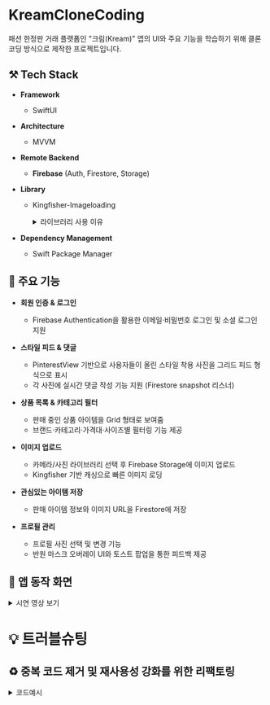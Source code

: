  # KreamCloneCoding

패션 한정판 거래 플랫폼인 "크림(Kream)" 앱의 UI와 주요 기능을 학습하기 위해 클론코딩 방식으로 제작한 프로젝트입니다.
## ⚒️ Tech Stack

- **Framework**
  - SwiftUI
    
- **Architecture**
  - MVVM

- **Remote Backend**
  - **Firebase** (Auth, Firestore, Storage)
  
- **Library**
  - Kingfisher-Imageloading
        <details>
        <summary>라이브러리 사용 이유</summary>

    🖼️ **Kingfisher**

     - 비동기 이미지 로딩과 캐싱 처리를 쉽게 구현하기 위해 사용하였습니다.  
     </details>

- **Dependency Management**
  - Swift Package Manager



## 🚀 주요 기능

- **회원 인증 & 로그인**  
  - Firebase Authentication을 활용한 이메일·비밀번호 로그인 및 소셜 로그인 지원

- **스타일 피드 & 댓글**  
  - PinterestView 기반으로 사용자들이 올린 스타일 착용 사진을 그리드 피드 형식으로 표시 
  - 각 사진에 실시간 댓글 작성 기능 지원 (Firestore snapshot 리스너)

- **상품 목록 & 카테고리 필터**  
  - 판매 중인 상품 아이템을 Grid 형태로 보여줌  
  - 브랜드·카테고리·가격대·사이즈별 필터링 기능 제공

- **이미지 업로드**  
  - 카메라/사진 라이브러리 선택 후 Firebase Storage에 이미지 업로드  
  - Kingfisher 기반 캐싱으로 빠른 이미지 로딩

- **관심있는 아이템 저장**  
  - 판매 아이템 정보와 이미지 URL을 Firestore에 저장

- **프로필 관리**  
  - 프로필 사진 선택 및 변경 기능  
  - 반원 마스크 오버레이 UI와 토스트 팝업을 통한 피드백 제공


## 📱 앱 동작 화면
<details>
 <summary>
  시연 영상 보기
 </summary> <br/>
 
   * 회원가입/로그인
  
 ![Image](https://github.com/user-attachments/assets/d6dd0796-6d23-4d65-bffc-fbb792d7d24c) 
 
 ![Image](https://github.com/user-attachments/assets/ee48e148-888d-4eb3-9851-d05a5e3b491b)

   * 프로파일 정보 업데이트
    
 ![Image](https://github.com/user-attachments/assets/f2e2f8a5-ba33-4b30-9ed4-356f3b2a86b0)
 
 ![Image](https://github.com/user-attachments/assets/d9c40e0c-9d03-4789-85b2-d03146fde33d)
    
   * 홈화면 배너&검색
    
 ![Image](https://github.com/user-attachments/assets/33a861cb-85a3-45c2-8c4a-58debc766661)

   * 스타일뷰 포스트 업로드
     
![Image](https://github.com/user-attachments/assets/bdb5a58c-52ea-4ad2-8e94-51415454b8b8)

   * 스타일디테일 뷰 댓글작성 & 좋아요 기능

![Image](https://github.com/user-attachments/assets/3cc1be73-95b2-406e-b7fd-27e9cf7e09ec)

 * ShopView & SavedView
   
![Image](https://github.com/user-attachments/assets/446ddf28-99e6-4a5d-a0f0-d6aa3e3da91f)
 
</details>



# 💡 트러블슈팅

##  ♻️ 중복 코드 제거 및 재사용성 강화를 위한 리팩토링
<details>
  
<summary>코드예시</summary> <br/> 

- 프로필 이미지에 동일한 modifier들이 반복되어 코드가 길어지고 가독성이 떨어졌습니다.
- ViewModifier를 별도로 만들어 반복 코드를 분리하고, 공통된 스타일과 로직을 모듈화했습니다.
- 이를 통해 코드의 재사용성, 가독성, 유지 보수성을 모두 향상시킬 수 있었습니다.

```swift
struct ProfileEditImage: View {
    @ObservedObject var viewModel : ProfileViewModel
    @State var selectedImage: UIImage?
    @State private var imagePickerPresented = false
    @Binding var showPopup : Bool
    var body: some View {
        if viewModel.user?.profileImageUrl == nil {
            
            Image("editdefaultprofile")
                .resizable()
                .profileEditImageModifier(viewModel: viewModel, showpopup: $showPopup)
            
        }  else if let profileImageUrl = viewModel.user?.profileImageUrl {
            KFImage(URL(string: profileImageUrl))
                .resizable()
                .profileEditImageModifier(viewModel: viewModel, showpopup: $showPopup)
        }
    }
}

struct ProfileEditImageModifier: ViewModifier {
    @ObservedObject var viewModel : ProfileViewModel
    @State var selectedImage: UIImage?
    @State private var imagePickerPresented = false
    @Binding var showPopup : Bool
 
    func body(content: Content) -> some View {
        content
            .scaledToFill()
            .frame(width: 80, height: 80)
            .overlay {
                Rectangle()
                    .fill(Color.black.opacity(0.6))
                    .frame(height: 25)
                    .frame(maxHeight: .infinity, alignment: .bottom)
            }
            .overlay {
                Text("편집")
                    .font(.caption)
                    .foregroundColor(.white)
                    .bold()
                    .offset(y: 25)
            }
            .clipShape(Circle())
            .onTapGesture {
                imagePickerPresented.toggle()
                }.sheet(isPresented: $imagePickerPresented) {
                ImagePicker(image: $selectedImage)
            }.onChange(of: selectedImage) { _, newValue in
                viewModel.updateProfileImage(image: selectedImage , type: .profile)
                                
                DispatchQueue.main.asyncAfter(deadline: .now() + 4) {
                    showPopup = true
                }
                
                DispatchQueue.main.asyncAfter(deadline: .now() + 6) {
                    showPopup = false
                }
            }
    }
}


extension View {
    func profileEditImageModifier(viewModel: ProfileViewModel, showpopup: Binding<Bool>) -> some View {
        return ModifiedContent(content: self, modifier: ProfileEditImageModifier(viewModel: viewModel, showPopup: showpopup))
    }
}

```

*	상품 저장 버튼을 여러 화면(상품 상세화면, 상품 전체 목록, 저장한 아이템 목록 등)에서 공통으로 사용해야 했습니다.
*	하나의 ProductSaveButton 컴포넌트를 만들어 각 뷰에서 손쉽게 재사용할 수 있도록 설계했습니다.
*	이를 통해 중복 코드를 제거 하면서, 일관된 로직을 유지했습니다.

```swift

struct ProductSaveButton: View {
    let width: CGFloat
    let height: CGFloat
    
    @StateObject var viewModel: ProductViewModel
    
    init(product:Product, width: CGFloat, height: CGFloat) {
        self.width = width
        self.height = height
        self._viewModel = StateObject(wrappedValue: ProductViewModel(product: product))
    }
    
    var isSaved: Bool {
        viewModel.product.isSaved ?? false
    }
    var body: some View {
        Button(action: {
            isSaved ? viewModel.unsaved() : viewModel.saved()
                 }) {
                     Image(isSaved ? "bookmark.fill" : "bookmark")
                         .resizable()
                         .frame(width: width, height: height)
        }
    }
}
```
</details>

